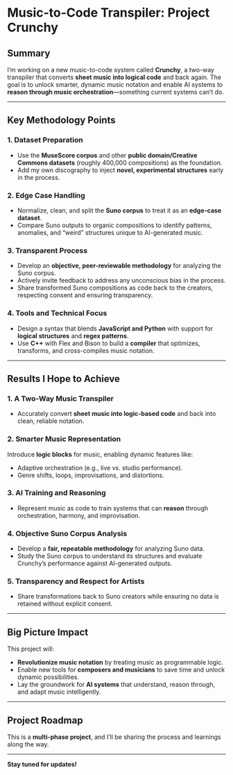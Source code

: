 
# Music-to-Code Transpiler: Project Crunchy

## Summary

I’m working on a new music-to-code system called **Crunchy**, a two-way transpiler that converts **sheet music into logical code** and back again. The goal is to unlock smarter, dynamic music notation and enable AI systems to **reason through music orchestration**—something current systems can’t do.

---

## Key Methodology Points

### 1. Dataset Preparation
- Use the **MuseScore corpus** and other **public domain/Creative Commons datasets** (roughly 400,000 compositions) as the foundation.
- Add my own discography to inject **novel, experimental structures** early in the process.

### 2. Edge Case Handling
- Normalize, clean, and split the **Suno corpus** to treat it as an **edge-case dataset**.
- Compare Suno outputs to organic compositions to identify patterns, anomalies, and “weird” structures unique to AI-generated music.

### 3. Transparent Process
- Develop an **objective, peer-reviewable methodology** for analyzing the Suno corpus.
- Actively invite feedback to address any unconscious bias in the process.
- Share transformed Suno compositions as code back to the creators, respecting consent and ensuring transparency.

### 4. Tools and Technical Focus
- Design a syntax that blends **JavaScript and Python** with support for **logical structures** and **regex patterns**.
- Use **C++** with Flex and Bison to build a **compiler** that optimizes, transforms, and cross-compiles music notation.

---

## Results I Hope to Achieve

### 1. A Two-Way Music Transpiler
- Accurately convert **sheet music into logic-based code** and back into clean, reliable notation.

### 2. Smarter Music Representation
Introduce **logic blocks** for music, enabling dynamic features like:
- Adaptive orchestration (e.g., live vs. studio performance).
- Genre shifts, loops, improvisations, and distortions.

### 3. AI Training and Reasoning
- Represent music as code to train systems that can **reason** through orchestration, harmony, and improvisation.

### 4. Objective Suno Corpus Analysis
- Develop a **fair, repeatable methodology** for analyzing Suno data.
- Study the Suno corpus to understand its structures and evaluate Crunchy’s performance against AI-generated outputs.

### 5. Transparency and Respect for Artists
- Share transformations back to Suno creators while ensuring no data is retained without explicit consent.

---

## Big Picture Impact

This project will:
- **Revolutionize music notation** by treating music as programmable logic.
- Enable new tools for **composers and musicians** to save time and unlock dynamic possibilities.
- Lay the groundwork for **AI systems** that understand, reason through, and adapt music intelligently.

---

## Project Roadmap

This is a **multi-phase project**, and I’ll be sharing the process and learnings along the way.

---

**Stay tuned for updates!**
